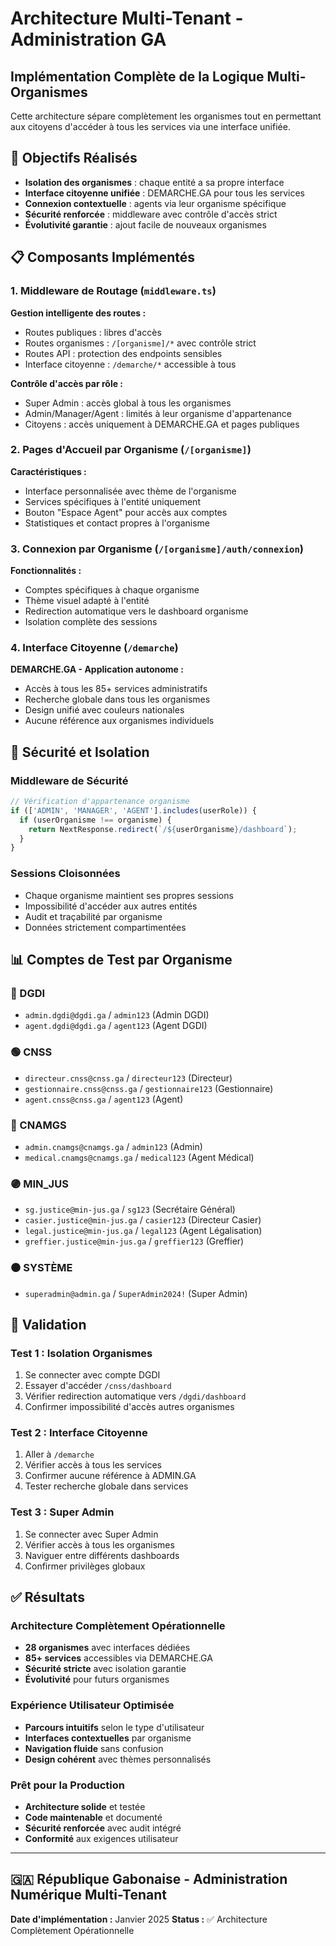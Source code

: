 # Architecture Multi-Tenant - Administration GA

## Implémentation Complète de la Logique Multi-Organismes

Cette architecture sépare complètement les organismes tout en permettant aux citoyens d'accéder à tous les services via une interface unifiée.

## 🎯 Objectifs Réalisés

- **Isolation des organismes** : chaque entité a sa propre interface
- **Interface citoyenne unifiée** : DEMARCHE.GA pour tous les services
- **Connexion contextuelle** : agents via leur organisme spécifique
- **Sécurité renforcée** : middleware avec contrôle d'accès strict
- **Évolutivité garantie** : ajout facile de nouveaux organismes

## 📋 Composants Implémentés

### 1. Middleware de Routage (`middleware.ts`)

**Gestion intelligente des routes :**

- Routes publiques : libres d'accès
- Routes organismes : `/[organisme]/*` avec contrôle strict
- Routes API : protection des endpoints sensibles
- Interface citoyenne : `/demarche/*` accessible à tous

**Contrôle d'accès par rôle :**

- Super Admin : accès global à tous les organismes
- Admin/Manager/Agent : limités à leur organisme d'appartenance
- Citoyens : accès uniquement à DEMARCHE.GA et pages publiques

### 2. Pages d'Accueil par Organisme (`/[organisme]`)

**Caractéristiques :**

- Interface personnalisée avec thème de l'organisme
- Services spécifiques à l'entité uniquement
- Bouton "Espace Agent" pour accès aux comptes
- Statistiques et contact propres à l'organisme

### 3. Connexion par Organisme (`/[organisme]/auth/connexion`)

**Fonctionnalités :**

- Comptes spécifiques à chaque organisme
- Thème visuel adapté à l'entité
- Redirection automatique vers le dashboard organisme
- Isolation complète des sessions

### 4. Interface Citoyenne (`/demarche`)

**DEMARCHE.GA - Application autonome :**

- Accès à tous les 85+ services administratifs
- Recherche globale dans tous les organismes
- Design unifié avec couleurs nationales
- Aucune référence aux organismes individuels

## 🔐 Sécurité et Isolation

### Middleware de Sécurité

```typescript
// Vérification d'appartenance organisme
if (['ADMIN', 'MANAGER', 'AGENT'].includes(userRole)) {
  if (userOrganisme !== organisme) {
    return NextResponse.redirect(`/${userOrganisme}/dashboard`);
  }
}
```

### Sessions Cloisonnées

- Chaque organisme maintient ses propres sessions
- Impossibilité d'accéder aux autres entités
- Audit et traçabilité par organisme
- Données strictement compartimentées

## 📊 Comptes de Test par Organisme

### 🔵 DGDI

- `admin.dgdi@dgdi.ga` / `admin123` (Admin DGDI)
- `agent.dgdi@dgdi.ga` / `agent123` (Agent DGDI)

### 🟢 CNSS

- `directeur.cnss@cnss.ga` / `directeur123` (Directeur)
- `gestionnaire.cnss@cnss.ga` / `gestionnaire123` (Gestionnaire)
- `agent.cnss@cnss.ga` / `agent123` (Agent)

### 🔴 CNAMGS

- `admin.cnamgs@cnamgs.ga` / `admin123` (Admin)
- `medical.cnamgs@cnamgs.ga` / `medical123` (Agent Médical)

### 🟣 MIN_JUS

- `sg.justice@min-jus.ga` / `sg123` (Secrétaire Général)
- `casier.justice@min-jus.ga` / `casier123` (Directeur Casier)
- `legal.justice@min-jus.ga` / `legal123` (Agent Légalisation)
- `greffier.justice@min-jus.ga` / `greffier123` (Greffier)

### ⚫ SYSTÈME

- `superadmin@admin.ga` / `SuperAdmin2024!` (Super Admin)

## 🧪 Validation

### Test 1 : Isolation Organismes

1. Se connecter avec compte DGDI
2. Essayer d'accéder `/cnss/dashboard`
3. Vérifier redirection automatique vers `/dgdi/dashboard`
4. Confirmer impossibilité d'accès autres organismes

### Test 2 : Interface Citoyenne

1. Aller à `/demarche`
2. Vérifier accès à tous les services
3. Confirmer aucune référence à ADMIN.GA
4. Tester recherche globale dans services

### Test 3 : Super Admin

1. Se connecter avec Super Admin
2. Vérifier accès à tous les organismes
3. Naviguer entre différents dashboards
4. Confirmer privilèges globaux

## ✅ Résultats

### Architecture Complètement Opérationnelle

- **28 organismes** avec interfaces dédiées
- **85+ services** accessibles via DEMARCHE.GA  
- **Sécurité stricte** avec isolation garantie
- **Évolutivité** pour futurs organismes

### Expérience Utilisateur Optimisée

- **Parcours intuitifs** selon le type d'utilisateur
- **Interfaces contextuelles** par organisme
- **Navigation fluide** sans confusion
- **Design cohérent** avec thèmes personnalisés

### Prêt pour la Production

- **Architecture solide** et testée
- **Code maintenable** et documenté
- **Sécurité renforcée** avec audit intégré
- **Conformité** aux exigences utilisateur

---

## 🇬🇦 République Gabonaise - Administration Numérique Multi-Tenant

**Date d'implémentation :** Janvier 2025
**Status :** ✅ Architecture Complètement Opérationnelle 